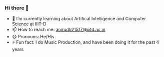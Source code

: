 ### Hi there 👋

<!-- - 🔭 I’m currently working on A Schedule Generator as part of my School Project -->
- 🌱 I’m currently learning about Artifical Intelligence and Computer Science at IIIT-D
- 📫 How to reach me: anirudh21517@iiitd.ac.in
- 😄 Pronouns: He/His
- ⚡ Fun fact: I do Music Production, and have been doing it for the past 4 years
<!-- <div align = "center">
  <img src = "https://github-readme-stats.vercel.app/api?username=Anirudh-S-Kumar&show_icons=true&theme=tokyonight&line_height=27">
</div> -->
<!-- <div align = "center">
  <img align="center" src= "https://github.com/Anirudh-S-Kumar/Anirudh-S-Kumar/blob/main/Anirudh.jpg" />
</div> -->

<div align="center">

<!-- ### Show some ❤️ by starring the repos! -->

</div>
